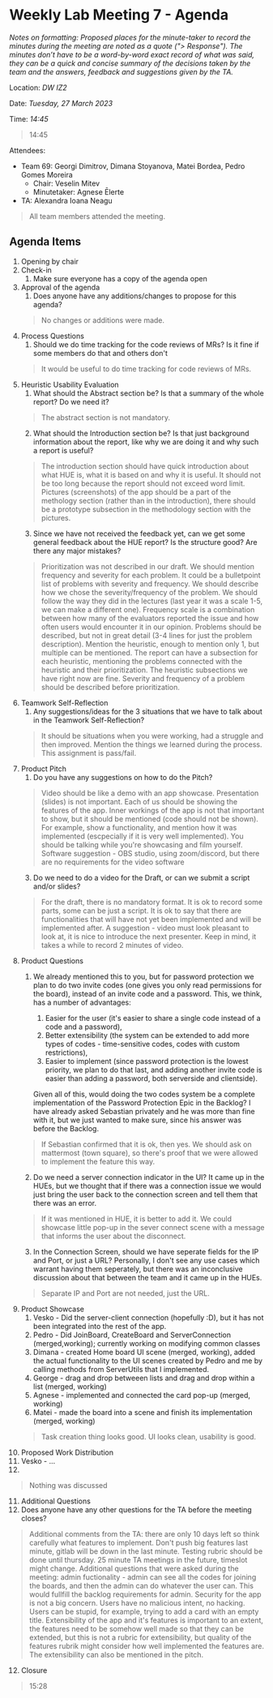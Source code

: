 # Weekly Lab Meeting 7 - Agenda

*Notes on formatting:
Proposed places for the minute-taker to record the minutes during the meeting are noted as a quote ("> Response").
The minutes don’t have to be a word-by-word exact record of what was said, they can be a quick and concise summary of the decisions taken by the team and the answers, feedback and suggestions given by the TA.*

Location: *DW IZ2*

Date: *Tuesday, 27 March 2023*

Time: *14:45*
> 14:45

Attendees:
- Team 69: Georgi Dimitrov, Dimana Stoyanova, Matei Bordea, Pedro Gomes Moreira
    - Chair: Veselin Mitev
    - Minutetaker: Agnese Ēlerte
- TA: Alexandra Ioana Neagu
> All team members attended the meeting.

## Agenda Items
1. Opening by chair
2. Check-in
    1. Make sure everyone has a copy of the agenda open
3. Approval of the agenda
    1. Does anyone have any additions/changes to propose for this agenda?
   > No changes or additions were made.
4. Process Questions
    1. Should we do time tracking for the code reviews of MRs? Is it fine if some members do that and others don't
   > It would be useful to do time tracking for code reviews of MRs.
5. Heuristic Usability Evaluation
    1. What should the Abstract section be? Is that a summary of the whole report? Do we need it?
   > The abstract section is not mandatory.
    2. What should the Introduction section be? Is that just background information about the report, like why we are doing it and why such a report is useful?
   > The introduction section should have quick introduction about what HUE is, what it is based on and why it is useful. It should not be too long because the report should not exceed word limit. Pictures (screenshots) of the app should be a part of the methology section (rather than in the introduction), there should be a prototype subsection in the methodology section with the pictures.
    3. Since we have not received the feedback yet, can we get some general feedback about the HUE report? Is the structure good? Are there any major mistakes?
   > Prioritization was not described in our draft. We should mention frequency and severity for each problem. It could be a bulletpoint list of problems with severity and frequency. We should describe how we chose the severity/frequency of the problem. We should follow the way they did in the lectures (last year it was a scale 1-5, we can make a different one). Frequency scale is a combination between how many of the evaluators reported the issue and how often users would encounter it in our opinion. Problems should be described, but not in great detail (3-4 lines for just the problem description). Mention the heuristic, enough to mention only 1, but multiple can be mentioned. The report can have a subsection for each heuristic, mentioning the problems connected with the heuristic and their prioritization. The heuristic subsections we have right now are fine. Severity and frequency of a problem should be described before prioritization.
6. Teamwork Self-Reflection
    1. Any suggestions/ideas for the 3 situations that we have to talk about in the Teamwork Self-Reflection?
   > It should be situations when you were working, had a struggle and then improved. Mention the things we learned during the process. This assignment is pass/fail.
7. Product Pitch
    1. Do you have any suggestions on how to do the Pitch?
   > Video should be like a demo with an app showcase. Presentation (slides) is not important. Each of us should be showing the features of the app. Inner workings of the app is not that important to show, but it should be mentioned (code should not be shown). For example, show a functionality, and mention how it was implemented (escpecially if it is very well implemented). You should be talking while you're showcasing and film yourself. Software suggestion - OBS studio, using zoom/discord, but there are no requirements for the video software
    3. Do we need to do a video for the Draft, or can we submit a script and/or slides?
   > For the draft, there is no mandatory format. It is ok to record some parts, some can be just a script. It is ok to say that there are functionalities that will have not yet been implemented and will be implemented after. A suggestion - video must look pleasant to look at, it is nice to introduce the next presenter. Keep in mind, it takes a while to record 2 minutes of video.
8. Product Questions
    1. We already mentioned this to you, but for password protection we plan to do two invite codes (one gives you only read permissions for the board), instead of an invite code and a password. This, we think, has a number of advantages:
        1.  Easier for the user (it's easier to share a single code instead of a code and a password),
        2.  Better extensibility (the system can be extended to add more types of codes - time-sensitive codes, codes with custom restrictions),
        3.  Easier to implement (since password protection is the lowest priority, we plan to do that last, and adding another invite code is easier than adding a password, both serverside and clientside).

       Given all of this, would doing the two codes system be a complete implementation of the Password Protection Epic in the Backlog? I have already asked Sebastian privately and he was more than fine with it, but we just wanted to make sure, since his answer was before the Backlog.
   > If Sebastian confirmed that it is ok, then yes. We should ask on mattermost (town square), so there's proof that we were allowed to implement the feature this way.
    2. Do we need a server connection indicator in the UI? It came up in the HUEs, but we thought that if there was a connection issue we would just bring the user back to the connection screen and tell them that there was an error.
   > If it was mentioned in HUE, it is better to add it. We could showcase little pop-up in the sever connect scene with a message that informs the user about the disconnect.
    3. In the Connection Screen, should we have seperate fields for the IP and Port, or just a URL? Personally, I don't see any use cases which warrant having them seperately, but there was an inconclusive discussion about that between the team and it came up in the HUEs.
   > Separate IP and Port are not needed, just the URL.
9. Product Showcase
    1. Vesko - Did the server-client connection (hopefully :D), but it has not been integrated into the rest of the app.
    2. Pedro - Did JoinBoard, CreateBoard and ServerConnection (merged,working); currently working on modifying common classes
    3. Dimana - created Home board UI scene (merged, working), added the actual functionality to the UI scenes created by Pedro and me by calling   methods from ServerUtils that I implemented.
    4. George - drag and drop betweeen lists and drag and drop within a list (merged, working)
    5. Agnese - implemented and connected the card pop-up (merged, working)
    6. Matei - made the board into a scene and finish its implementation (merged, working)
   > Task creation thing looks good. UI looks clean, usability is good.
10. Proposed Work Distribution
1. Vesko - ...
2.
> Nothing was discussed
11. Additional Questions
1. Does anyone have any other questions for the TA before the meeting closes?
> Additional comments from the TA: there are only 10 days left so think carefully what features to implement. Don't push big features last minute, gitlab will be down in the last minute. Testing rubric should be done until thursday. 25 minute TA meetings in the future, timeslot might change.
> Additional questions that were asked during the meeting: admin fuctionality - admin can see all the codes for joining the boards, and then the admin can do whatever the user can. This would fullfill the backlog requirements for admin. Security for the app is not a big concern. Users have no malicious intent, no hacking. Users can be stupid, for example, trying to add a card with an empty title. Extensibility of the app and it's features is important to an extent, the features need to be somehow well made so that they can be extended, but this is not a rubric for extensibility, but quality of the features rubrik might consider how well implemented the features are. The extensibility can also be mentioned in the pitch.
12. Closure
> 15:28

